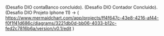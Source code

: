(Desafio DIO contaBanco concluido).
(Desafio DIO Contador Concluido).
(Desafio DIO Projeto Iphone 11) -> ( https://www.mermaidchart.com/app/projects/ff4f647c-43e8-4216-af44-f0f1f41d686c/diagrams/3221db0d-bb06-4033-b12c-fed2c7816b6a/version/v0.1/edit )
